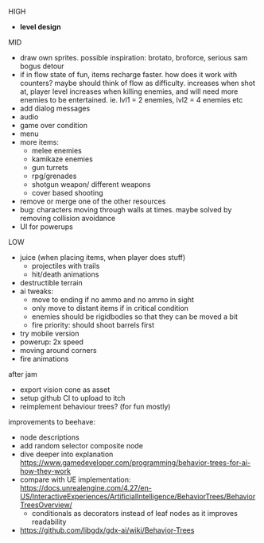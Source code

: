 HIGH
- **level design**

MID
- draw own sprites. possible inspiration: brotato, broforce, serious sam bogus detour
- if in flow state of fun, items recharge faster. how does it work with counters? maybe should think of flow as difficulty. increases when shot at, player level increases when killing enemies, and will need more enemies to be entertained. ie. lvl1 = 2 enemies, lvl2 = 4 enemies etc
- add dialog messages
- audio
- game over condition
- menu
- more items:
  - melee enemies
  - kamikaze enemies
  - gun turrets
  - rpg/grenades
  - shotgun weapon/ different weapons
  - cover based shooting
- remove or merge one of the other resources
- bug: characters moving through walls at times. maybe solved by removing collision avoidance
- UI for powerups

LOW
- juice (when placing items, when player does stuff)
  - projectiles with trails
  - hit/death animations
- destructible terrain
- ai tweaks:
  - move to ending if no ammo and no ammo in sight
  - only move to distant items if in critical condition
  - enemies should be rigidbodies so that they can be moved a bit
  - fire priority: should shoot barrels first
- try mobile version
- powerup: 2x speed
- moving around corners
- fire animations

after jam
- export vision cone as asset
- setup github CI to upload to itch
- reimplement behaviour trees? (for fun mostly)

improvements to beehave:
- node descriptions
- add random selector composite node 
- dive deeper into explanation https://www.gamedeveloper.com/programming/behavior-trees-for-ai-how-they-work
- compare with UE implementation: https://docs.unrealengine.com/4.27/en-US/InteractiveExperiences/ArtificialIntelligence/BehaviorTrees/BehaviorTreesOverview/
  - conditionals as decorators instead of leaf nodes as it improves readability
- https://github.com/libgdx/gdx-ai/wiki/Behavior-Trees